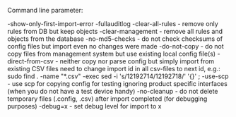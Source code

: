 Command line parameter:

-show-only-first-import-error
-fullauditlog
-clear-all-rules	- remove only rules from DB but keep objects
-clear-management	- remove all rules and objects from the database
-no-md5-checks		- do not check checksums of config files but import even no changes were made
-do-not-copy			- do not copy files from management system but use existing local config file(s)
-direct-from-csv	- neither copy nor parse config but simply import from existing CSV files
					  need to change import id in all csv-files to next id, e.g.:
					  sudo find . -name "*.csv" -exec sed -i 's/12192714/12192718/' '{}' \;
-use-scp			- use scp for copying config for testing ignoring product specific interfaces 
					  (when you do not have a test device handy)
-no-cleanup			- do not delete temporary files (.config, .csv) after import completed (for debugging purposes)
-debug=x			- set debug level for import to x
